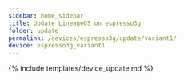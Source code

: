 ```yaml
---
sidebar: home_sidebar
title: Update LineageOS on espresso3g
folder: update
permalink: /devices/espresso3g/update/variant1/
device: espresso3g_variant1
---
```

{% include templates/device_update.md %}
